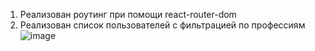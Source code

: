1. Реализован роутинг при помощи react-router-dom
2. Реализован список пользователей с фильтрацией по профессиям
![image](https://user-images.githubusercontent.com/83139924/172153758-7df795bd-a0e0-4caf-9fe9-dfb20a9f9cc7.png)
